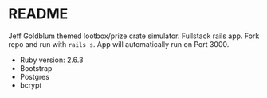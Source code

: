 # README

Jeff Goldblum themed lootbox/prize crate simulator. Fullstack rails app. Fork repo and run with `rails s`. App will automatically run on Port 3000.

* Ruby version: 2.6.3
* Bootstrap
* Postgres
* bcrypt
